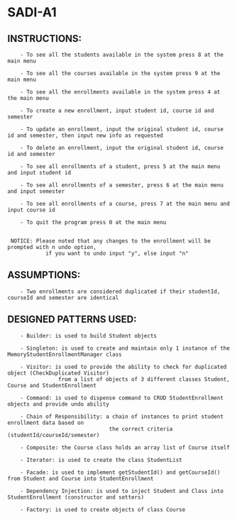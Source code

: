 # SADI-A1

## INSTRUCTIONS:

        - To see all the students available in the system press 8 at the main menu

        - To see all the courses available in the system press 9 at the main menu

        - To see all the enrollments available in the system press 4 at the main menu

        - To create a new enrollment, input student id, course id and semester

        - To update an enrollment, input the original student id, course id and semester, then input new info as requested

        - To delete an enrollment, input the original student id, course id and semester

        - To see all enrollments of a student, press 5 at the main menu and input student id

        - To see all enrollments of a semester, press 6 at the main menu and input semester

        - To see all enrollments of a course, press 7 at the main menu and input course id

        - To quit the program press 0 at the main menu


     NOTICE: Please noted that any changes to the enrollment will be prompted with n undo option,
                if you want to undo input "y", else input "n"


## ASSUMPTIONS:

        - Two enrollments are considered duplicated if their studentId, courseId and semester are identical


## DESIGNED PATTERNS USED:

        - Builder: is used to build Student objects

        - Singleton: is used to create and maintain only 1 instance of the MemoryStudentEnrollmentManager class

        - Visitor: is used to provide the ability to check for duplicated object (CheckDuplicated Visitor)
                    from a list of objects of 3 different classes Student, Course and StudentEnrollment

        - Command: is used to dispense command to CRUD StudentEnrollment objects and provide undo ability

        - Chain of Responsibility: a chain of instances to print student enrollment data based on
                                    the correct criteria (studentId/courseId/semester)

        - Composite: the Course class holds an array list of Course itself

        - Iterator: is used to create the class StudentList

        - Facade: is used to implement getStudentId() and getCourseId() from Student and Course into StudentEnrollment

        - Dependency Injection: is used to inject Student and Class into StudentEnrollment (constructor and setters)

        - Factory: is used to create objects of class Course
